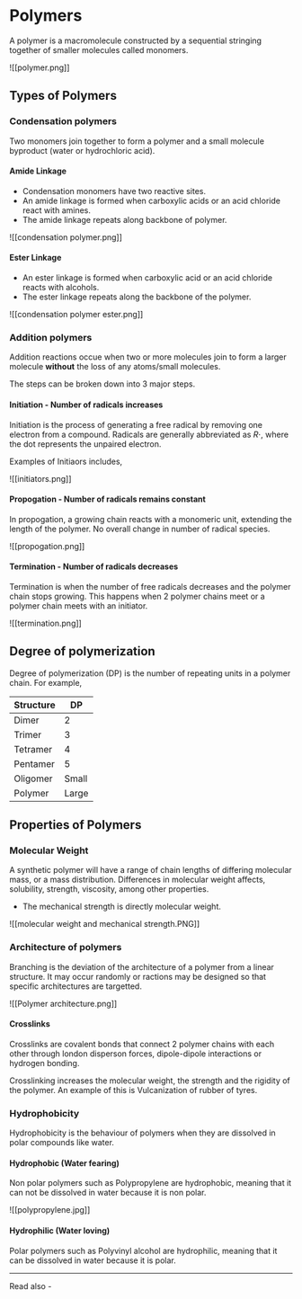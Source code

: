# Polymers
A polymer is a macromolecule constructed by a sequential stringing together of smaller molecules called monomers.

![[polymer.png]]

## Types of Polymers

### Condensation polymers
Two monomers join together to form a polymer and a small molecule byproduct (water or hydrochloric acid).

#### Amide Linkage
- Condensation monomers have two reactive sites.
- An amide linkage is formed when carboxylic acids or an acid chloride react with amines.
- The amide linkage repeats along backbone of polymer.

![[condensation polymer.png]]

#### Ester Linkage
- An ester linkage is formed when carboxylic acid or an acid chloride reacts with alcohols.
- The ester linkage repeats along the backbone of the polymer.

![[condensation polymer ester.png]]

### Addition polymers
Addition reactions occue when two or more molecules join to form a larger molecule **without** the loss of any atoms/small molecules.

The steps can be broken down into 3 major steps.

#### Initiation - Number of radicals increases

Initiation is the process of generating a free radical by removing one electron from a compound. Radicals are generally abbreviated as ${R \cdot}$, where the dot represents the unpaired electron.

Examples of Initiaors includes,

![[initiators.png]]

#### Propogation - Number of radicals remains constant

In propogation, a growing chain reacts with a monomeric unit, extending the length of the polymer. No overall change in number of radical species.

![[propogation.png]]


#### Termination - Number of radicals decreases

Termination is when the number of free radicals decreases and the polymer chain stops growing. This happens when 2 polymer chains meet or a polymer chain meets with an initiator.

![[termination.png]]


## Degree of polymerization

Degree of polymerization (DP) is the number of repeating units in a polymer chain. For example,

| Structure | DP    |
| --------- | ----- |
| Dimer     | 2     |
| Trimer    | 3     |
| Tetramer  | 4     |
| Pentamer  | 5     |
| Oligomer  | Small |
| Polymer   | Large |


## Properties of Polymers


### Molecular Weight

A synthetic polymer will have a range of chain lengths of differing molecular mass, or a mass distribution. Differences in molecular weight affects, solubility, strength, viscosity, among other properties.

- The mechanical strength is directly molecular weight.

![[molecular weight and mechanical strength.PNG]]


### Architecture of polymers

Branching is the deviation of the architecture of a polymer from a linear structure. It may occur randomly or ractions may be designed so that specific architectures are targetted.

![[Polymer architecture.png]]



#### Crosslinks

Crosslinks are covalent bonds that connect 2 polymer chains with each other through london disperson forces, dipole-dipole interactions or hydrogen bonding.

Crosslinking increases the molecular weight, the strength and the rigidity of the polymer. An example of this is Vulcanization of rubber of tyres.


### Hydrophobicity

Hydrophobicity is the behaviour of polymers when they are dissolved in polar compounds like water.

#### Hydrophobic (Water fearing)

Non polar polymers such as Polypropylene are hydrophobic, meaning that it can not be dissolved in water because it is non polar.

![[polypropylene.jpg]]


#### Hydrophilic (Water loving)

Polar polymers such as Polyvinyl alcohol are hydrophilic, meaning that it can be dissolved in water because it is polar.




---
Read also - 